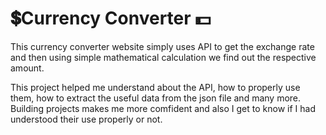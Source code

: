 # 💲Currency Converter 💵


This currency converter website simply uses API to get the exchange rate and then using simple mathematical calculation we find out the respective amount.


This project helped me understand about the API, how to properly use them, how to extract the useful data from the json file and many more. Building projects makes me more comfident and also I get to know if I had understood their use properly or not.